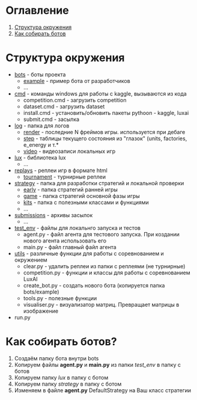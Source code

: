 # Оглавление
1. [Структура окружения](#структура-окружения)
2. [Как собирать ботов](#как-собирать-ботов)

# Структура окружения

* [bots](https://github.com/BooCreator/Lux-AI-Season-2-Strategy-Library/tree/main/bots) - боты проекта
  * [example](https://github.com/BooCreator/Lux-AI-Season-2-Strategy-Library/tree/main/bots/example) - пример бота от разработчиков
  * ... 
* [cmd](https://github.com/BooCreator/Lux-AI-Season-2-Strategy-Library/tree/main/cmd) - команды windows для работы с kaggle, вызываются из кода
  * competition.cmd - загрузить competition
  * dataset.cmd - загрузить dataset
  * install.cmd - установить/обновить пакеты pythoon - kaggle, luxai
  * submit.cmd - засылка
* [log](https://github.com/BooCreator/Lux-AI-Season-2-Strategy-Library/tree/main/log) - папка для логов
  * [render](https://github.com/BooCreator/Lux-AI-Season-2-Strategy-Library/tree/main/log/render) - последние N фреймов игры. используется при дебаге
  * [step](https://github.com/BooCreator/Lux-AI-Season-2-Strategy-Library/tree/main/log/step) - таблицы текущего состояния из "глазок" (units, factories, e_energy и т.* 
  * [video](https://github.com/BooCreator/Lux-AI-Season-2-Strategy-Library/tree/main/log/video) - видеозаписи локальных игр
* [lux](https://github.com/BooCreator/Lux-AI-Season-2-Strategy-Library/tree/main/lux) - библиотека lux
  * ...
* [replays](https://github.com/BooCreator/Lux-AI-Season-2-Strategy-Library/tree/main/replays) - реплеи игр в формате html
  * [tournament](https://github.com/BooCreator/Lux-AI-Season-2-Strategy-Library/tree/main/replays/tornament) - турнирные реплеи
* [strategy](https://github.com/BooCreator/Lux-AI-Season-2-Strategy-Library/tree/main/strategy) - папка для разработки стратегий и локальной проверки
  * [early](https://github.com/BooCreator/Lux-AI-Season-2-Strategy-Library/tree/main/strategy/early) - папка стратегий ранней игры
  * [game](https://github.com/BooCreator/Lux-AI-Season-2-Strategy-Library/tree/main/strategy/game) - папка стратегий основной фазы игры
  * [kits](https://github.com/BooCreator/Lux-AI-Season-2-Strategy-Library/tree/main/strategy/kits) - папка с полезными классами и функциями
  * ...
* [submissions](https://github.com/BooCreator/Lux-AI-Season-2-Strategy-Library/tree/main/submissions) - архивы засылок
  * ...
* [test_env](https://github.com/BooCreator/Lux-AI-Season-2-Strategy-Library/tree/main/test_env) - файлы для локальнго запуска и тестов
  * agent.py - файл агента для тестового запуска. При коздании нового агента использовать его
  * main.py - файл главный файл агента
* [utils](https://github.com/BooCreator/Lux-AI-Season-2-Strategy-Library/tree/main/utils) - различные функции для работы с соревнованием и окружением
  * clear.py - удалить реплеи из папки с реплеями (не турнирные)
  * competition.py - функции и классы для работы с соревнованием LuxAI
  * create_bot.py - создать нового бота (копируется папка bots/example)
  * tools.py - полезные функции
  * visualiser.py - визуализатор матриц. Превращает матрицы в изображение
* run.py


# Как собирать ботов?

1. Создаём папку бота внутри bots
2. Копируем файлы __agent.py__ и __main.py__ из папки _test_env_ в папку с ботов
3. Копируем папку _lux_ в папку с ботом
4. Копируем папку _strategy_ в папку с ботом
5. Изменяем в файле __agent.py__ DefaultStrategy на Ваш класс стратегии